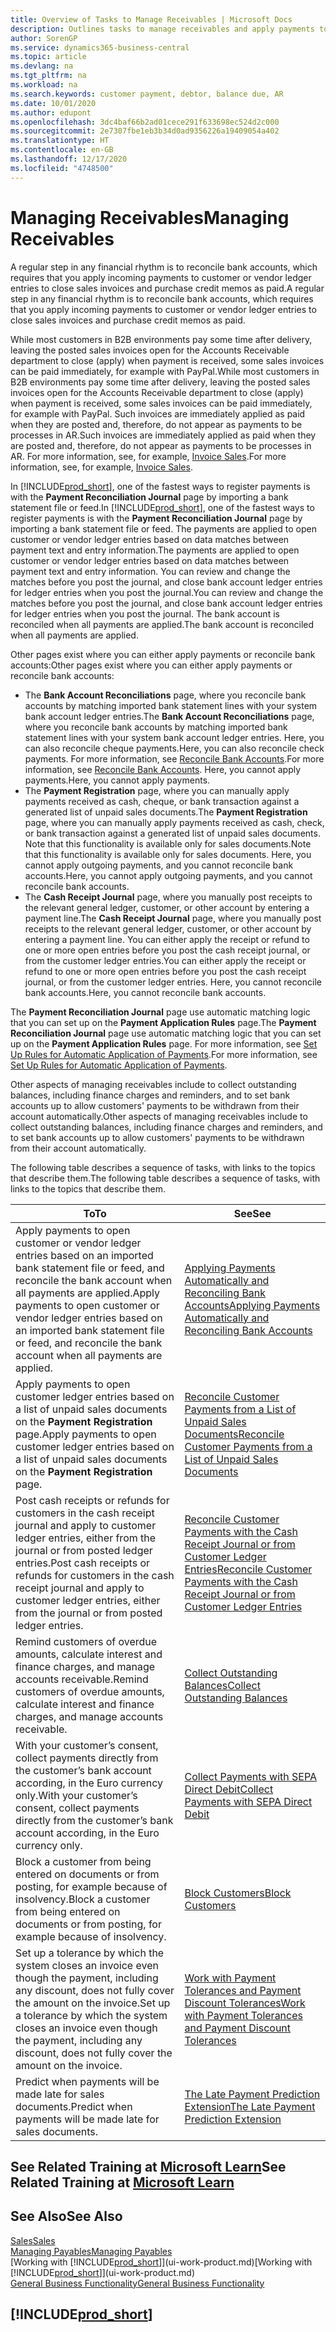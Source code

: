 ```yaml
---
title: Overview of Tasks to Manage Receivables | Microsoft Docs
description: Outlines tasks to manage receivables and apply payments to customer or vendor ledger entries.
author: SorenGP
ms.service: dynamics365-business-central
ms.topic: article
ms.devlang: na
ms.tgt_pltfrm: na
ms.workload: na
ms.search.keywords: customer payment, debtor, balance due, AR
ms.date: 10/01/2020
ms.author: edupont
ms.openlocfilehash: 3dc4baf66b2ad01cece291f633698ec524d2c000
ms.sourcegitcommit: 2e7307fbe1eb3b34d0ad9356226a19409054a402
ms.translationtype: HT
ms.contentlocale: en-GB
ms.lasthandoff: 12/17/2020
ms.locfileid: "4748500"
---
```

# <a name="managing-receivables"></a><span data-ttu-id="c7de7-103">Managing Receivables</span><span class="sxs-lookup"><span data-stu-id="c7de7-103">Managing Receivables</span></span>

<span data-ttu-id="c7de7-104">A regular step in any financial rhythm is to reconcile bank accounts, which requires that you apply incoming payments to customer or vendor ledger entries to close sales invoices and purchase credit memos as paid.</span><span class="sxs-lookup"><span data-stu-id="c7de7-104">A regular step in any financial rhythm is to reconcile bank accounts, which requires that you apply incoming payments to customer or vendor ledger entries to close sales invoices and purchase credit memos as paid.</span></span>

<span data-ttu-id="c7de7-105">While most customers in B2B environments pay some time after delivery, leaving the posted sales invoices open for the Accounts Receivable department to close (apply) when payment is received, some sales invoices can be paid immediately, for example with PayPal.</span><span class="sxs-lookup"><span data-stu-id="c7de7-105">While most customers in B2B environments pay some time after delivery, leaving the posted sales invoices open for the Accounts Receivable department to close (apply) when payment is received, some sales invoices can be paid immediately, for example with PayPal.</span></span> <span data-ttu-id="c7de7-106">Such invoices are immediately applied as paid when they are posted and, therefore, do not appear as payments to be processes in AR.</span><span class="sxs-lookup"><span data-stu-id="c7de7-106">Such invoices are immediately applied as paid when they are posted and, therefore, do not appear as payments to be processes in AR.</span></span> <span data-ttu-id="c7de7-107">For more information, see, for example, [Invoice Sales](sales-how-invoice-sales.md).</span><span class="sxs-lookup"><span data-stu-id="c7de7-107">For more information, see, for example, [Invoice Sales](sales-how-invoice-sales.md).</span></span>  

<span data-ttu-id="c7de7-108">In [!INCLUDE[prod_short](includes/prod_short.md)], one of the fastest ways to register payments is with the **Payment Reconciliation Journal** page by importing a bank statement file or feed.</span><span class="sxs-lookup"><span data-stu-id="c7de7-108">In [!INCLUDE[prod_short](includes/prod_short.md)], one of the fastest ways to register payments is with the **Payment Reconciliation Journal** page by importing a bank statement file or feed.</span></span> <span data-ttu-id="c7de7-109">The payments are applied to open customer or vendor ledger entries based on data matches between payment text and entry information.</span><span class="sxs-lookup"><span data-stu-id="c7de7-109">The payments are applied to open customer or vendor ledger entries based on data matches between payment text and entry information.</span></span> <span data-ttu-id="c7de7-110">You can review and change the matches before you post the journal, and close bank account ledger entries for ledger entries when you post the journal.</span><span class="sxs-lookup"><span data-stu-id="c7de7-110">You can review and change the matches before you post the journal, and close bank account ledger entries for ledger entries when you post the journal.</span></span> <span data-ttu-id="c7de7-111">The bank account is reconciled when all payments are applied.</span><span class="sxs-lookup"><span data-stu-id="c7de7-111">The bank account is reconciled when all payments are applied.</span></span>

<span data-ttu-id="c7de7-112">Other pages exist where you can either apply payments or reconcile bank accounts:</span><span class="sxs-lookup"><span data-stu-id="c7de7-112">Other pages exist where you can either apply payments or reconcile bank accounts:</span></span>

* <span data-ttu-id="c7de7-113">The **Bank Account Reconciliations** page, where you reconcile bank accounts by matching imported bank statement lines with your system bank account ledger entries.</span><span class="sxs-lookup"><span data-stu-id="c7de7-113">The **Bank Account Reconciliations** page, where you reconcile bank accounts by matching imported bank statement lines with your system bank account ledger entries.</span></span> <span data-ttu-id="c7de7-114">Here, you can also reconcile cheque payments.</span><span class="sxs-lookup"><span data-stu-id="c7de7-114">Here, you can also reconcile check payments.</span></span> <span data-ttu-id="c7de7-115">For more information, see [Reconcile Bank Accounts](bank-how-reconcile-bank-accounts-separately.md).</span><span class="sxs-lookup"><span data-stu-id="c7de7-115">For more information, see [Reconcile Bank Accounts](bank-how-reconcile-bank-accounts-separately.md).</span></span> <span data-ttu-id="c7de7-116">Here, you cannot apply payments.</span><span class="sxs-lookup"><span data-stu-id="c7de7-116">Here, you cannot apply payments.</span></span>
* <span data-ttu-id="c7de7-117">The **Payment Registration** page, where you can manually apply payments received as cash, cheque, or bank transaction against a generated list of unpaid sales documents.</span><span class="sxs-lookup"><span data-stu-id="c7de7-117">The **Payment Registration** page, where you can manually apply payments received as cash, check, or bank transaction against a generated list of unpaid sales documents.</span></span> <span data-ttu-id="c7de7-118">Note that this functionality is available only for sales documents.</span><span class="sxs-lookup"><span data-stu-id="c7de7-118">Note that this functionality is available only for sales documents.</span></span> <span data-ttu-id="c7de7-119">Here, you cannot apply outgoing payments, and you cannot reconcile bank accounts.</span><span class="sxs-lookup"><span data-stu-id="c7de7-119">Here, you cannot apply outgoing payments, and you cannot reconcile bank accounts.</span></span>
* <span data-ttu-id="c7de7-120">The **Cash Receipt Journal** page, where you manually post receipts to the relevant general ledger, customer, or other account by entering a payment line.</span><span class="sxs-lookup"><span data-stu-id="c7de7-120">The **Cash Receipt Journal** page, where you manually post receipts to the relevant general ledger, customer, or other account by entering a payment line.</span></span> <span data-ttu-id="c7de7-121">You can either apply the receipt or refund to one or more open entries before you post the cash receipt journal, or from the customer ledger entries.</span><span class="sxs-lookup"><span data-stu-id="c7de7-121">You can either apply the receipt or refund to one or more open entries before you post the cash receipt journal, or from the customer ledger entries.</span></span> <span data-ttu-id="c7de7-122">Here, you cannot reconcile bank accounts.</span><span class="sxs-lookup"><span data-stu-id="c7de7-122">Here, you cannot reconcile bank accounts.</span></span>

<span data-ttu-id="c7de7-123">The **Payment Reconciliation Journal** page use automatic matching logic that you can set up on the **Payment Application Rules** page.</span><span class="sxs-lookup"><span data-stu-id="c7de7-123">The **Payment Reconciliation Journal** page use automatic matching logic that you can set up on the **Payment Application Rules** page.</span></span> <span data-ttu-id="c7de7-124">For more information, see [Set Up Rules for Automatic Application of Payments](receivables-how-set-up-payment-application-rules.md).</span><span class="sxs-lookup"><span data-stu-id="c7de7-124">For more information, see [Set Up Rules for Automatic Application of Payments](receivables-how-set-up-payment-application-rules.md).</span></span>  

<span data-ttu-id="c7de7-125">Other aspects of managing receivables include to collect outstanding balances, including finance charges and reminders, and to set bank accounts up to allow customers' payments to be withdrawn from their account automatically.</span><span class="sxs-lookup"><span data-stu-id="c7de7-125">Other aspects of managing receivables include to collect outstanding balances, including finance charges and reminders, and to set bank accounts up to allow customers' payments to be withdrawn from their account automatically.</span></span>

<span data-ttu-id="c7de7-126">The following table describes a sequence of tasks, with links to the topics that describe them.</span><span class="sxs-lookup"><span data-stu-id="c7de7-126">The following table describes a sequence of tasks, with links to the topics that describe them.</span></span>  

| <span data-ttu-id="c7de7-127">To</span><span class="sxs-lookup"><span data-stu-id="c7de7-127">To</span></span> | <span data-ttu-id="c7de7-128">See</span><span class="sxs-lookup"><span data-stu-id="c7de7-128">See</span></span> |
| --- | --- |
| <span data-ttu-id="c7de7-129">Apply payments to open customer or vendor ledger entries based on an imported bank statement file or feed, and reconcile the bank account when all payments are applied.</span><span class="sxs-lookup"><span data-stu-id="c7de7-129">Apply payments to open customer or vendor ledger entries based on an imported bank statement file or feed, and reconcile the bank account when all payments are applied.</span></span> |[<span data-ttu-id="c7de7-130">Applying Payments Automatically and Reconciling Bank Accounts</span><span class="sxs-lookup"><span data-stu-id="c7de7-130">Applying Payments Automatically and Reconciling Bank Accounts</span></span>](receivables-apply-payments-auto-reconcile-bank-accounts.md) |
| <span data-ttu-id="c7de7-131">Apply payments to open customer ledger entries based on a list of unpaid sales documents on the **Payment Registration** page.</span><span class="sxs-lookup"><span data-stu-id="c7de7-131">Apply payments to open customer ledger entries based on a list of unpaid sales documents on the **Payment Registration** page.</span></span> |[<span data-ttu-id="c7de7-132">Reconcile Customer Payments from a List of Unpaid Sales Documents</span><span class="sxs-lookup"><span data-stu-id="c7de7-132">Reconcile Customer Payments from a List of Unpaid Sales Documents</span></span>](receivables-how-reconcile-customer-payments-list-unpaid-sales-documents.md) |
| <span data-ttu-id="c7de7-133">Post cash receipts or refunds for customers in the cash receipt journal and apply to customer ledger entries, either from the journal or from posted ledger entries.</span><span class="sxs-lookup"><span data-stu-id="c7de7-133">Post cash receipts or refunds for customers in the cash receipt journal and apply to customer ledger entries, either from the journal or from posted ledger entries.</span></span> |[<span data-ttu-id="c7de7-134">Reconcile Customer Payments with the Cash Receipt Journal or from Customer Ledger Entries</span><span class="sxs-lookup"><span data-stu-id="c7de7-134">Reconcile Customer Payments with the Cash Receipt Journal or from Customer Ledger Entries</span></span>](receivables-how-apply-sales-transactions-manually.md) |
| <span data-ttu-id="c7de7-135">Remind customers of overdue amounts, calculate interest and finance charges, and manage accounts receivable.</span><span class="sxs-lookup"><span data-stu-id="c7de7-135">Remind customers of overdue amounts, calculate interest and finance charges, and manage accounts receivable.</span></span> |[<span data-ttu-id="c7de7-136">Collect Outstanding Balances</span><span class="sxs-lookup"><span data-stu-id="c7de7-136">Collect Outstanding Balances</span></span>](receivables-collect-outstanding-balances.md) |
|<span data-ttu-id="c7de7-137">With your customer’s consent, collect payments directly from the customer’s bank account according, in the Euro currency only.</span><span class="sxs-lookup"><span data-stu-id="c7de7-137">With your customer’s consent, collect payments directly from the customer’s bank account according, in the Euro currency only.</span></span>|[<span data-ttu-id="c7de7-138">Collect Payments with SEPA Direct Debit</span><span class="sxs-lookup"><span data-stu-id="c7de7-138">Collect Payments with SEPA Direct Debit</span></span>](finance-collect-payments-with-sepa-direct-debit.md)|
|<span data-ttu-id="c7de7-139">Block a customer from being entered on documents or from posting, for example because of insolvency.</span><span class="sxs-lookup"><span data-stu-id="c7de7-139">Block a customer from being entered on documents or from posting, for example because of insolvency.</span></span>|[<span data-ttu-id="c7de7-140">Block Customers</span><span class="sxs-lookup"><span data-stu-id="c7de7-140">Block Customers</span></span>](receivables-how-block-customers.md)|
|<span data-ttu-id="c7de7-141">Set up a tolerance by which the system closes an invoice even though the payment, including any discount, does not fully cover the amount on the invoice.</span><span class="sxs-lookup"><span data-stu-id="c7de7-141">Set up a tolerance by which the system closes an invoice even though the payment, including any discount, does not fully cover the amount on the invoice.</span></span>|[<span data-ttu-id="c7de7-142">Work with Payment Tolerances and Payment Discount Tolerances</span><span class="sxs-lookup"><span data-stu-id="c7de7-142">Work with Payment Tolerances and Payment Discount Tolerances</span></span>](finance-payment-tolerance-and-payment-discount-tolerance.md)|
| <span data-ttu-id="c7de7-143">Predict when payments will be made late for sales documents.</span><span class="sxs-lookup"><span data-stu-id="c7de7-143">Predict when payments will be made late for sales documents.</span></span> | [<span data-ttu-id="c7de7-144">The Late Payment Prediction Extension</span><span class="sxs-lookup"><span data-stu-id="c7de7-144">The Late Payment Prediction Extension</span></span>](ui-extensions-late-payment-prediction.md) |

## <a name="see-related-training-at-microsoft-learn"></a><span data-ttu-id="c7de7-145">See Related Training at [Microsoft Learn](/learn/paths/process-customer-vendor-payments-dynamics-365-business-central/)</span><span class="sxs-lookup"><span data-stu-id="c7de7-145">See Related Training at [Microsoft Learn](/learn/paths/process-customer-vendor-payments-dynamics-365-business-central/)</span></span>

## <a name="see-also"></a><span data-ttu-id="c7de7-146">See Also</span><span class="sxs-lookup"><span data-stu-id="c7de7-146">See Also</span></span>
[<span data-ttu-id="c7de7-147">Sales</span><span class="sxs-lookup"><span data-stu-id="c7de7-147">Sales</span></span>](sales-manage-sales.md)  
[<span data-ttu-id="c7de7-148">Managing Payables</span><span class="sxs-lookup"><span data-stu-id="c7de7-148">Managing Payables</span></span>](payables-manage-payables.md)  
<span data-ttu-id="c7de7-149">[Working with [!INCLUDE[prod_short](includes/prod_short.md)]](ui-work-product.md)</span><span class="sxs-lookup"><span data-stu-id="c7de7-149">[Working with [!INCLUDE[prod_short](includes/prod_short.md)]](ui-work-product.md)</span></span>  
[<span data-ttu-id="c7de7-150">General Business Functionality</span><span class="sxs-lookup"><span data-stu-id="c7de7-150">General Business Functionality</span></span>](ui-across-business-areas.md)

## [!INCLUDE[prod_short](includes/free_trial_md.md)]  
